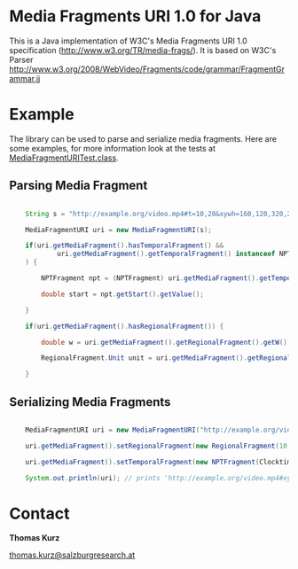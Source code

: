 Media Fragments URI 1.0 for Java
=================================

This is a Java implementation of W3C's Media Fragments URI 1.0 specification (http://www.w3.org/TR/media-frags/).
It is based on W3C's Parser http://www.w3.org/2008/WebVideo/Fragments/code/grammar/FragmentGrammar.jj

Example
=======

The library can be used to parse and serialize media fragments. Here are some examples, for more information look at the
tests at [MediaFragmentURITest.class](blob/master/src/test/java/com/github/tkurz/media/fragments/MediaFragmentURITest.java).

Parsing Media Fragment
----------------------

```java

    String s = "http://example.org/video.mp4#t=10,20&xywh=160,120,320,240";

    MediaFragmentURI uri = new MediaFragmentURI(s);

    if(uri.getMediaFragment().hasTemporalFragment() &&
            uri.getMediaFragment().getTemporalFragment() instanceof NPTFragment
    ) {

        NPTFragment npt = (NPTFragment) uri.getMediaFragment().getTemporalFragment();

        double start = npt.getStart().getValue();

    }

    if(uri.getMediaFragment().hasRegionalFragment()) {

        double w = uri.getMediaFragment().getRegionalFragment().getW();

        RegionalFragment.Unit unit = uri.getMediaFragment().getRegionalFragment().getUnit();

    }

```

Serializing Media Fragments
---------------------------

```java

    MediaFragmentURI uri = new MediaFragmentURI("http://example.org/video.mp4");

    uri.getMediaFragment().setRegionalFragment(new RegionalFragment(10,20,30,40));

    uri.getMediaFragment().setTemporalFragment(new NPTFragment(Clocktime.ZERO,new Clocktime(10)));

    System.out.println(uri); // prints 'http://example.org/video.mp4#xywh=pixel:10.0,20.0,30.0,40.0&t=,10.0'

```

Contact
=======

**Thomas Kurz**

thomas.kurz@salzburgresearch.at